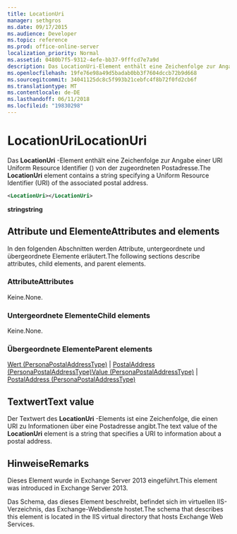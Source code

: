 ```yaml
---
title: LocationUri
manager: sethgros
ms.date: 09/17/2015
ms.audience: Developer
ms.topic: reference
ms.prod: office-online-server
localization_priority: Normal
ms.assetid: 0480b7f5-9312-4efe-bb37-9fffcd7e7a9d
description: Das LocationUri-Element enthält eine Zeichenfolge zur Angabe einer URI Uniform Resource Identifier () von der zugeordneten Postadresse.
ms.openlocfilehash: 19fe76e98a49d5badab0bb3f7604dccb72b9d668
ms.sourcegitcommit: 34041125dc8c5f993b21cebfc4f8b72f0fd2cb6f
ms.translationtype: MT
ms.contentlocale: de-DE
ms.lasthandoff: 06/11/2018
ms.locfileid: "19830298"
---
```

# <a name="locationuri"></a><span data-ttu-id="691a7-103">LocationUri</span><span class="sxs-lookup"><span data-stu-id="691a7-103">LocationUri</span></span>

<span data-ttu-id="691a7-104">Das **LocationUri** -Element enthält eine Zeichenfolge zur Angabe einer URI Uniform Resource Identifier () von der zugeordneten Postadresse.</span><span class="sxs-lookup"><span data-stu-id="691a7-104">The **LocationUri** element contains a string specifying a Uniform Resource Identifier (URI) of the associated postal address.</span></span> 
  
```XML
<LocationUri></LocationUri>
```

 <span data-ttu-id="691a7-105">**string**</span><span class="sxs-lookup"><span data-stu-id="691a7-105">**string**</span></span>
## <a name="attributes-and-elements"></a><span data-ttu-id="691a7-106">Attribute und Elemente</span><span class="sxs-lookup"><span data-stu-id="691a7-106">Attributes and elements</span></span>

<span data-ttu-id="691a7-107">In den folgenden Abschnitten werden Attribute, untergeordnete und übergeordnete Elemente erläutert.</span><span class="sxs-lookup"><span data-stu-id="691a7-107">The following sections describe attributes, child elements, and parent elements.</span></span>
  
### <a name="attributes"></a><span data-ttu-id="691a7-108">Attribute</span><span class="sxs-lookup"><span data-stu-id="691a7-108">Attributes</span></span>

<span data-ttu-id="691a7-109">Keine.</span><span class="sxs-lookup"><span data-stu-id="691a7-109">None.</span></span>
  
### <a name="child-elements"></a><span data-ttu-id="691a7-110">Untergeordnete Elemente</span><span class="sxs-lookup"><span data-stu-id="691a7-110">Child elements</span></span>

<span data-ttu-id="691a7-111">Keine.</span><span class="sxs-lookup"><span data-stu-id="691a7-111">None.</span></span>
  
### <a name="parent-elements"></a><span data-ttu-id="691a7-112">Übergeordnete Elemente</span><span class="sxs-lookup"><span data-stu-id="691a7-112">Parent elements</span></span>

<span data-ttu-id="691a7-113">[Wert (PersonaPostalAddressType)](value-personapostaladdresstype.md) | [PostalAddress (PersonaPostalAddressType)](postaladdress-personapostaladdresstype.md)</span><span class="sxs-lookup"><span data-stu-id="691a7-113">[Value (PersonaPostalAddressType)](value-personapostaladdresstype.md) | [PostalAddress (PersonaPostalAddressType)](postaladdress-personapostaladdresstype.md)</span></span>
  
## <a name="text-value"></a><span data-ttu-id="691a7-114">Textwert</span><span class="sxs-lookup"><span data-stu-id="691a7-114">Text value</span></span>

<span data-ttu-id="691a7-115">Der Textwert des **LocationUri** -Elements ist eine Zeichenfolge, die einen URI zu Informationen über eine Postadresse angibt.</span><span class="sxs-lookup"><span data-stu-id="691a7-115">The text value of the **LocationUri** element is a string that specifies a URI to information about a postal address.</span></span> 
  
## <a name="remarks"></a><span data-ttu-id="691a7-116">Hinweise</span><span class="sxs-lookup"><span data-stu-id="691a7-116">Remarks</span></span>

<span data-ttu-id="691a7-117">Dieses Element wurde in Exchange Server 2013 eingeführt.</span><span class="sxs-lookup"><span data-stu-id="691a7-117">This element was introduced in Exchange Server 2013.</span></span>
  
<span data-ttu-id="691a7-118">Das Schema, das dieses Element beschreibt, befindet sich im virtuellen IIS-Verzeichnis, das Exchange-Webdienste hostet.</span><span class="sxs-lookup"><span data-stu-id="691a7-118">The schema that describes this element is located in the IIS virtual directory that hosts Exchange Web Services.</span></span>
  

